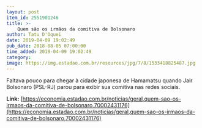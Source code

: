 ```yaml
---
layout: post
item_id: 2551901246
title: >-
    Quem são os irmãos da comitiva de Bolsonaro
author: Tatu D'Oquei
date: 2019-04-09 19:02:49
pub_date: 2018-08-05 07:00:00
time_added: 2019-04-09 19:02:49
category: 
image: https://img.estadao.com.br/resources/jpg/7/8/1533418825487.jpg
---
```


Faltava pouco para chegar à cidade japonesa de Hamamatsu quando Jair Bolsonaro (PSL-RJ) parou para exibir sua comitiva nas redes sociais.

**Link:** [https://economia.estadao.com.br/noticias/geral,quem-sao-os-irmaos-da-comitiva-de-bolsonaro,70002431176](https://economia.estadao.com.br/noticias/geral,quem-sao-os-irmaos-da-comitiva-de-bolsonaro,70002431176)

